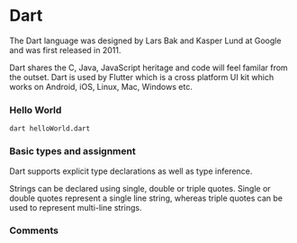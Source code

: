 # Dart

The Dart language was designed by Lars Bak and Kasper Lund at Google and was first released in 2011.

Dart shares the C, Java, JavaScript heritage and code will feel familar from the outset. Dart is used by Flutter which is a cross platform UI kit which works on Android, iOS, Linux, Mac, Windows etc.

### Hello World

```
dart helloWorld.dart
```

### Basic types and assignment

Dart supports explicit type declarations as well as type inference. 

Strings can be declared using single, double or triple quotes. Single or double quotes represent a single line string, whereas triple quotes can be used to represent multi-line strings.

### Comments
